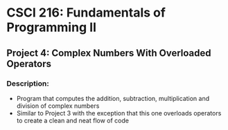 # CSCI 216: Fundamentals of Programming II
## Project 4: Complex Numbers With Overloaded Operators
### Description:
* Program that computes the addition, subtraction, multiplication and division of complex numbers 
* Similar to Project 3 with the exception that this one overloads operators to create a clean and neat flow of code
